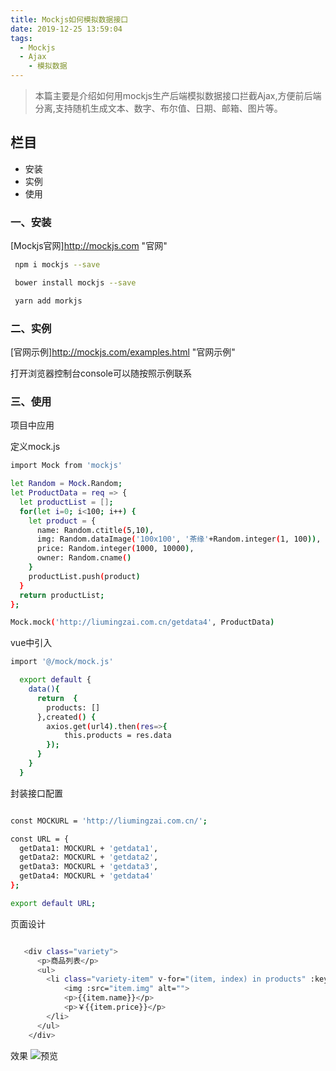```yaml
---
title: Mockjs如何模拟数据接口
date: 2019-12-25 13:59:04
tags:
  - Mockjs
  - Ajax
	- 模拟数据
---
```


> 本篇主要是介绍如何用mockjs生产后端模拟数据接口拦截Ajax,方便前后端分离,支持随机生成文本、数字、布尔值、日期、邮箱、图片等。


## 栏目
+ 安装
+ 实例
+ 使用

### 一、安装

[Mockjs官网]http://mockjs.com "官网"

``` bash
 npm i mockjs --save 

 bower install mockjs --save

 yarn add morkjs

```

### 二、实例

[官网示例]http://mockjs.com/examples.html "官网示例"

打开浏览器控制台console可以随按照示例联系


### 三、使用

项目中应用

定义mock.js

``` bash
import Mock from 'mockjs'

let Random = Mock.Random;
let ProductData = req => {
  let productList = [];
  for(let i=0; i<100; i++) {
    let product = {
      name: Random.ctitle(5,10),
      img: Random.dataImage('100x100', '茶缘'+Random.integer(1, 100)),
      price: Random.integer(1000, 10000),
      owner: Random.cname()
    }
    productList.push(product)
  }
  return productList;
};

Mock.mock('http://liumingzai.com.cn/getdata4', ProductData)

```
vue中引入
``` bash
import '@/mock/mock.js'

  export default {
    data(){
      return  {
        products: []
      },created() {
        axios.get(url4).then(res=>{
            this.products = res.data
        });
      }
    }
  }
```

封装接口配置

``` bash

const MOCKURL = 'http://liumingzai.com.cn/';

const URL = {
  getData1: MOCKURL + 'getdata1',
  getData2: MOCKURL + 'getdata2',
  getData3: MOCKURL + 'getdata3',
  getData4: MOCKURL + 'getdata4'
};

export default URL;

```

页面设计

``` bash

   <div class="variety">
      <p>商品列表</p>
      <ul>
        <li class="variety-item" v-for="(item, index) in products" :key="index">
            <img :src="item.img" alt="">
            <p>{{item.name}}</p>
            <p>￥{{item.price}}</p>
        </li>
      </ul>
    </div>

```

效果
![预览](/assets/img/mock.png)



